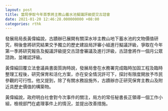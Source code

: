 ```yaml
---
layout: post
title: 當局爭取今年首季將主教山蓄水池擬議評級提交古諮會
date: 2021-01-20 12:46:28.000000000 +08:00
categories: rthk
---
```


發展局局長黃偉綸說，古蹟辦已展開有關深水埗主教山地下蓄水池的文物價值研究，稍後會將研究結果交予獨立的歷史建設局評審小組進行擬議評級，爭取在今年第一季將研究報告及擬議評級提交古諮會審議及進行評級，古諮會將作一個月公眾諮詢，並確認評級。

黃偉綸回覆立法會議員書面質詢時說，發展局會在水務署完成臨時加固工程及臨時整理工程後，研究保育和活化方案，亦在安全情況許可下，探討有限度開放予市民參觀的可行性。他又提到，除了有關水務設施外，古蹟辦亦正研究保育主教山及附近具歷史價值的構築物。

黃偉綸說，政府明白社會對今次事件的關注，局方的常任秘書長正領導一個工作小組，檢視部門在處理事件上的情況，並提出改善措施。
